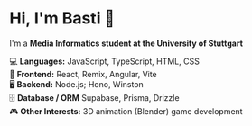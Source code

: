 # Hi, I'm Basti 👋

I'm a **Media Informatics student at the University of Stuttgart**

💻 **Languages:** JavaScript, TypeScript, HTML, CSS<br>
🎨 **Frontend:** React, Remix, Angular, Vite<br>
🖥️ **Backend:** Node.js; Hono, Winston<br>
🗄️ **Database / ORM** Supabase, Prisma, Drizzle    
🎮 **Other Interests:** 3D animation (Blender) game development<br>
